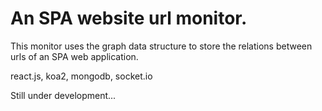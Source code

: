# An SPA website url monitor.
This monitor uses the graph data structure to store the relations between urls of an SPA web application.

react.js, koa2, mongodb, socket.io

Still under development...
